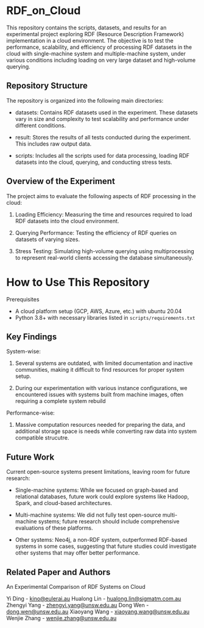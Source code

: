 # RDF_on_Cloud

This repository contains the scripts, datasets, and results for an experimental project exploring RDF (Resource Description Framework) implementation in a cloud environment. The objective is to test the performance, scalability, and efficiency of processing RDF datasets in the cloud with single-machine system and multiple-machine system, under various conditions including loading on very large dataset and high-volume querying.

## Repository Structure

The repository is organized into the following main directories:

- datasets: Contains RDF datasets used in the experiment. These datasets vary in size and complexity to test scalability and performance under different conditions.

- result: Stores the results of all tests conducted during the experiment. This includes raw output data.

- scripts: Includes all the scripts used for data processing, loading RDF datasets into the cloud, querying, and conducting stress tests. 



## Overview of the Experiment
The project aims to evaluate the following aspects of RDF processing in the cloud:

1. Loading Efficiency: Measuring the time and resources required to load RDF datasets into the cloud environment.

2. Querying Performance: Testing the efficiency of RDF queries on datasets of varying sizes.

3. Stress Testing: Simulating high-volume querying using multiprocessing to represent real-world clients accessing the database simultaneously.

# How to Use This Repository

Prerequisites

- A cloud platform setup (GCP, AWS, Azure, etc.) with ubuntu 20.04
- Python 3.8+ with necessary libraries listed in `scripts/requirements.txt`


## Key Findings
System-wise:
1.  Several systems are outdated, with limited documentation and inactive communities, making it difficult to find resources for proper system setup.

2. During our experimentation with various instance configurations, we encountered issues with systems built from machine images, often requiring a complete system rebuild

Performance-wise: 
1. Massive computation resources needed for preparing the data, and additional storage space is needs while converting raw data into system compatible strucutre. 

## Future Work
Current open-source systems present limitations, leaving room for future research:

- Single-machine systems: While we focused on graph-based and relational databases, future work could explore systems like Hadoop, Spark, and cloud-based architectures.

- Multi-machine systems: We did not fully test open-source multi-machine systems; future research should include comprehensive evaluations of these platforms.

- Other systems: Neo4j, a non-RDF system, outperformed RDF-based systems in some cases, suggesting that future studies could investigate other systems that may offer better performance.

## Related Paper and Authors

An Experimental Comparison of RDF Systems on Cloud

Yi Ding - kino@eulerai.au
Hualong Lin - hualong.lin@sigmatm.com.au
Zhengyi Yang - zhengyi.yang@unsw.edu.au
Dong Wen - dong.wen@unsw.edu.au
Xiaoyang Wang - xiaoyang.wang@unsw.edu.au
Wenjie Zhang - wenjie.zhang@unsw.edu.au


